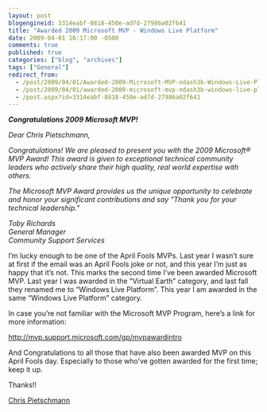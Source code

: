 ```yaml
---
layout: post
blogengineid: 3314eabf-8818-450e-ad7d-27986a02f641
title: "Awarded 2009 Microsoft MVP - Windows Live Platform"
date: 2009-04-01 16:17:00 -0500
comments: true
published: true
categories: ["blog", "archives"]
tags: ["General"]
redirect_from: 
  - /post/2009/04/01/Awarded-2009-Microsoft-MVP-ndash3b-Windows-Live-Platform
  - /post/2009/04/01/awarded-2009-microsoft-mvp-ndash3b-windows-live-platform
  - /post.aspx?id=3314eabf-8818-450e-ad7d-27986a02f641
---
```

<!-- more -->
<p><em><strong>Congratulations 2009 Microsoft MVP!</strong></em></p>
<p><em>Dear Chris Pietschmann,</em></p>
<p><em>Congratulations! We are pleased to present you with the 2009 Microsoft&reg; MVP Award! This award is given to exceptional technical community leaders who actively share their high quality, real world expertise with others.</em></p>
<p><em>The Microsoft MVP Award provides us the unique opportunity to celebrate and honor your significant contributions and say "Thank you for your technical leadership."</em></p>
<p><em>Toby Richards     <br />General Manager       <br />Community Support Services</em></p>
<p>I&rsquo;m lucky enough to be one of the April Fools MVPs. Last year I wasn&rsquo;t sure at first if the email was an April Fools joke or not, and this year I&rsquo;m just as happy that it&rsquo;s not. This marks the second time I&rsquo;ve been awarded Microsoft MVP. Last year I was awarded in the &ldquo;Virtual Earth&rdquo; category, and last fall they renamed me to &ldquo;Windows Live Platform&rdquo;. This year I am awarded in the same &ldquo;Windows Live Platform&rdquo; category.</p>
<p>In case you&rsquo;re not familiar with the Microsoft MVP Program, here&rsquo;s a link for more information:</p>
<p><a title="http://mvp.support.microsoft.com/gp/mvpawardintro" href="http://mvp.support.microsoft.com/gp/mvpawardintro">http://mvp.support.microsoft.com/gp/mvpawardintro</a></p>
<p>And Congratulations to all those that have also been awarded MVP on this April Fools day. Especially to those who&rsquo;ve gotten awarded for the first time; keep it up.</p>
<p>Thanks!!</p>
<p><a href="https://mvp.support.microsoft.com/profile/Pietschmann" target="_blank">Chris Pietschmann</a></p>
